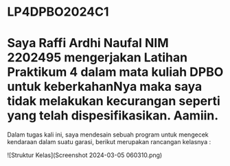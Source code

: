 # LP4DPBO2024C1

# Saya Raffi Ardhi Naufal NIM 2202495 mengerjakan Latihan Praktikum 4 dalam mata kuliah DPBO untuk keberkahanNya maka saya tidak melakukan kecurangan seperti yang telah dispesifikasikan. Aamiin.

Dalam tugas kali ini, saya mendesain sebuah program untuk mengecek kendaraan dalam suatu garasi, berikut merupakan rancangan kelasnya : 

![Struktur Kelas](Screenshot 2024-03-05 060310.png)
